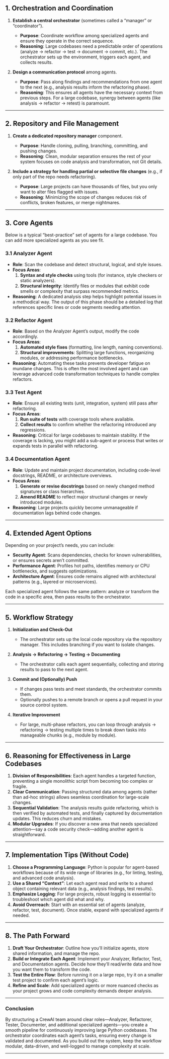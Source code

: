## 1. Orchestration and Coordination

1. **Establish a central orchestrator** (sometimes called a “manager” or “coordinator”).

   - **Purpose**: Coordinate workflow among specialized agents and ensure they operate in the correct sequence.
   - **Reasoning**: Large codebases need a predictable order of operations (analyze → refactor → test → document → commit, etc.). The orchestrator sets up the environment, triggers each agent, and collects results.

2. **Design a communication protocol** among agents.
   - **Purpose**: Pass along findings and recommendations from one agent to the next (e.g., analysis results inform the refactoring phase).
   - **Reasoning**: This ensures all agents have the necessary context from previous steps. For a large codebase, synergy between agents (like analysis → refactor → retest) is paramount.

---

## 2. Repository and File Management

1. **Create a dedicated repository manager** component.

   - **Purpose**: Handle cloning, pulling, branching, committing, and pushing changes.
   - **Reasoning**: Clean, modular separation ensures the rest of your system focuses on code analysis and transformation, not Git details.

2. **Include a strategy for handling partial or selective file changes** (e.g., if only part of the repo needs refactoring).
   - **Purpose**: Large projects can have thousands of files, but you only want to alter files flagged with issues.
   - **Reasoning**: Minimizing the scope of changes reduces risk of conflicts, broken features, or merge nightmares.

---

## 3. Core Agents

Below is a typical “best-practice” set of agents for a large codebase. You can add more specialized agents as you see fit.

### 3.1 Analyzer Agent

- **Role**: Scan the codebase and detect structural, logical, and style issues.
- **Focus Areas**:
  1. **Syntax and style checks** using tools (for instance, style checkers or static analyzers).
  2. **Structural integrity**: Identify files or modules that exhibit code smells or complexity that surpass recommended metrics.
- **Reasoning**: A dedicated analysis step helps highlight potential issues in a methodical way. The output of this phase should be a detailed log that references specific lines or code segments needing attention.

### 3.2 Refactor Agent

- **Role**: Based on the Analyzer Agent’s output, modify the code accordingly.
- **Focus Areas**:
  1. **Automated style fixes** (formatting, line length, naming conventions).
  2. **Structural improvements**: Splitting large functions, reorganizing modules, or addressing performance bottlenecks.
- **Reasoning**: Automating these tasks prevents developer fatigue on mundane changes. This is often the most involved agent and can leverage advanced code transformation techniques to handle complex refactors.

### 3.3 Test Agent

- **Role**: Ensure all existing tests (unit, integration, system) still pass after refactoring.
- **Focus Areas**:
  1. **Run suite of tests** with coverage tools where available.
  2. **Collect results** to confirm whether the refactoring introduced any regressions.
- **Reasoning**: Critical for large codebases to maintain stability. If the coverage is lacking, you might add a sub-agent or process that writes or expands tests in parallel with refactoring.

### 3.4 Documentation Agent

- **Role**: Update and maintain project documentation, including code-level docstrings, README, or architecture overviews.
- **Focus Areas**:
  1. **Generate or revise docstrings** based on newly changed method signatures or class hierarchies.
  2. **Amend README** to reflect major structural changes or newly introduced modules.
- **Reasoning**: Large projects quickly become unmanageable if documentation lags behind code changes.

---

## 4. Extended Agent Options

Depending on your project’s needs, you can include:

- **Security Agent**: Scans dependencies, checks for known vulnerabilities, or ensures secrets aren’t committed.
- **Performance Agent**: Profiles hot paths, identifies memory or CPU bottlenecks, and suggests optimizations.
- **Architecture Agent**: Ensures code remains aligned with architectural patterns (e.g., layered or microservices).

Each specialized agent follows the same pattern: analyze or transform the code in a specific area, then pass results to the orchestrator.

---

## 5. Workflow Strategy

1. **Initialization and Check-Out**

   - The orchestrator sets up the local code repository via the repository manager. This includes branching if you want to isolate changes.

2. **Analysis → Refactoring → Testing → Documenting**

   - The orchestrator calls each agent sequentially, collecting and storing results to pass to the next agent.

3. **Commit and (Optionally) Push**

   - If changes pass tests and meet standards, the orchestrator commits them.
   - Optionally pushes to a remote branch or opens a pull request in your source control system.

4. **Iterative Improvement**
   - For large, multi-phase refactors, you can loop through analysis → refactoring → testing multiple times to break down tasks into manageable chunks (e.g., module by module).

---

## 6. Reasoning for Effectiveness in Large Codebases

1. **Division of Responsibilities**: Each agent handles a targeted function, preventing a single monolithic script from becoming too complex or fragile.
2. **Clear Communication**: Passing structured data among agents (rather than ad-hoc strings) allows seamless coordination for large-scale changes.
3. **Sequential Validation**: The analysis results guide refactoring, which is then verified by automated tests, and finally captured by documentation updates. This reduces churn and mistakes.
4. **Modular Upgrades**: If you discover a new area that needs specialized attention—say a code security check—adding another agent is straightforward.

---

## 7. Implementation Tips (Without Code)

1. **Choose a Programming Language**: Python is popular for agent-based workflows because of its wide range of libraries (e.g., for linting, testing, and advanced code analysis).
2. **Use a Shared “Context”**: Let each agent read and write to a shared object containing relevant data (e.g., analysis findings, test results).
3. **Emphasize Logging**: For large projects, robust logging is essential to troubleshoot which agent did what and why.
4. **Avoid Overreach**: Start with an essential set of agents (analyze, refactor, test, document). Once stable, expand with specialized agents if needed.

---

## 8. The Path Forward

1. **Draft Your Orchestrator**: Outline how you’ll initialize agents, store shared information, and manage the repo.
2. **Build or Integrate Each Agent**: Implement your Analyzer, Refactor, Test, and Documentation agents. Decide how they’ll read/write data and how you want them to transform the code.
3. **Test the Entire Flow**: Before running it on a large repo, try it on a smaller test project to confirm each agent’s logic.
4. **Refine and Scale**: Add specialized agents or more nuanced checks as your project grows and code complexity demands deeper analysis.

---

### Conclusion

By structuring a CrewAI team around clear roles—Analyzer, Refactorer, Tester, Documenter, and additional specialized agents—you create a smooth pipeline for continuously improving large Python codebases. The orchestrator coordinates each agent’s tasks, ensuring every change is validated and documented. As you build out the system, keep the workflow modular, data-driven, and well-logged to manage complexity at scale.

---
